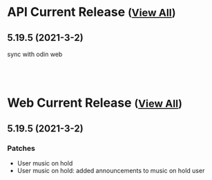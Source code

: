 
# API Current Release <small>([View All](/API.md))</small>
## 5.19.5 (2021-3-2)
sync with odin web

<br><br>
# Web Current Release <small>([View All](/Web.md))</small>
## 5.19.5 (2021-3-2)
### Patches 

- User music on hold
- User music on hold: added announcements to music on hold user

  